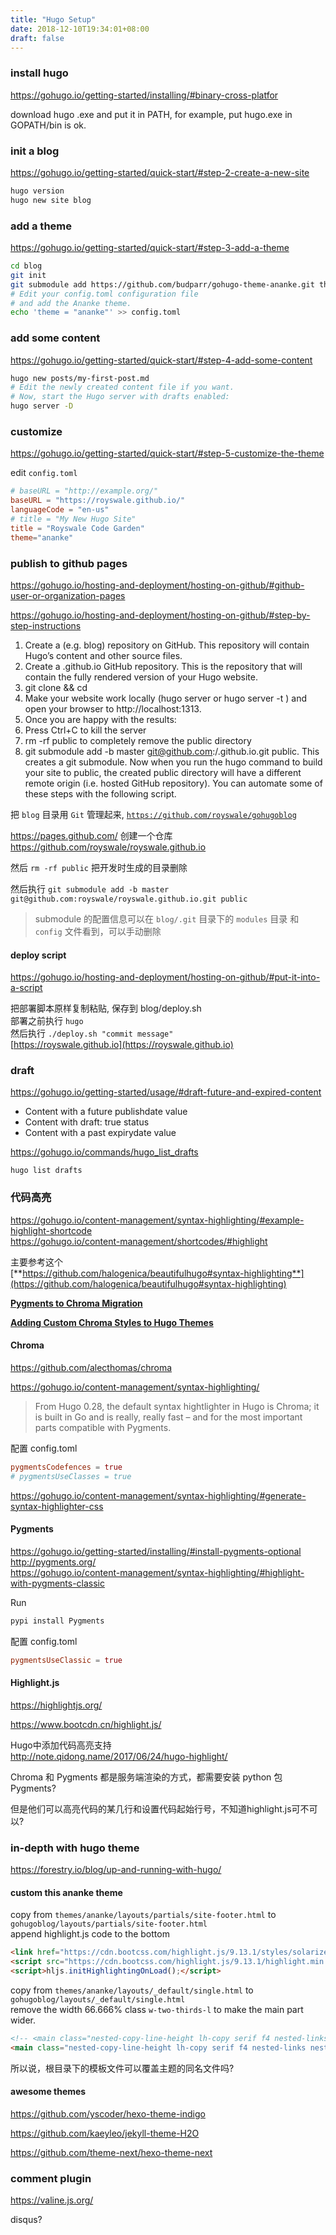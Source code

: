 ```yaml
---
title: "Hugo Setup"
date: 2018-12-10T19:34:01+08:00
draft: false
---
```


### install hugo
https://gohugo.io/getting-started/installing/#binary-cross-platfor

download hugo .exe and put it in PATH, for example, put hugo.exe in GOPATH/bin is ok.

### init a blog

https://gohugo.io/getting-started/quick-start/#step-2-create-a-new-site

```bash
hugo version
hugo new site blog
```

### add a theme

https://gohugo.io/getting-started/quick-start/#step-3-add-a-theme

```bash
cd blog
git init
git submodule add https://github.com/budparr/gohugo-theme-ananke.git themes/ananke
# Edit your config.toml configuration file
# and add the Ananke theme.
echo 'theme = "ananke"' >> config.toml
```

### add some content

https://gohugo.io/getting-started/quick-start/#step-4-add-some-content

```bash
hugo new posts/my-first-post.md
# Edit the newly created content file if you want.
# Now, start the Hugo server with drafts enabled:
hugo server -D
```

### customize

https://gohugo.io/getting-started/quick-start/#step-5-customize-the-theme

edit `config.toml`

```toml
# baseURL = "http://example.org/"
baseURL = "https://royswale.github.io/"
languageCode = "en-us"
# title = "My New Hugo Site"
title = "Royswale Code Garden"
theme="ananke"
```

### publish to github pages

https://gohugo.io/hosting-and-deployment/hosting-on-github/#github-user-or-organization-pages

https://gohugo.io/hosting-and-deployment/hosting-on-github/#step-by-step-instructions

1. Create a <YOUR-PROJECT> (e.g. blog) repository on GitHub. This repository will contain Hugo’s content and other source files.
2. Create a <USERNAME>.github.io GitHub repository. This is the repository that will contain the fully rendered version of your Hugo website.
3. git clone <YOUR-PROJECT-URL> && cd <YOUR-PROJECT>
4. Make your website work locally (hugo server or hugo server -t <YOURTHEME>) and open your browser to http://localhost:1313.
5. Once you are happy with the results:
6. Press Ctrl+C to kill the server
7. rm -rf public to completely remove the public directory
8. git submodule add -b master git@github.com:<USERNAME>/<USERNAME>.github.io.git public. This creates a git submodule. Now when you run the hugo command to build your site to public, the created public directory will have a different remote origin (i.e. hosted GitHub repository). You can automate some of these steps with the following script.

把 `blog` 目录用 `Git` 管理起来, [`https://github.com/royswale/gohugoblog`](https://github.com/royswale/gohugoblog)

https://pages.github.com/ 创建一个仓库 https://github.com/royswale/royswale.github.io

然后 `rm -rf public` 把开发时生成的目录删除

然后执行 `git submodule add -b master git@github.com:royswale/royswale.github.io.git public`

> submodule 的配置信息可以在 `blog/.git` 目录下的 `modules` 目录 和 `config` 文件看到，可以手动删除

#### deploy script

https://gohugo.io/hosting-and-deployment/hosting-on-github/#put-it-into-a-script

把部署脚本原样复制粘贴, 保存到 blog/deploy.sh  
部署之前执行 `hugo`  
然后执行 `./deploy.sh "commit message"`  
[https://royswale.github.io](https://royswale.github.io)

### draft

https://gohugo.io/getting-started/usage/#draft-future-and-expired-content

* Content with a future publishdate value
* Content with draft: true status
* Content with a past expirydate value

https://gohugo.io/commands/hugo_list_drafts

`hugo list drafts`

### 代码高亮

https://gohugo.io/content-management/syntax-highlighting/#example-highlight-shortcode  
https://gohugo.io/content-management/shortcodes/#highlight  

主要参考这个  
[**https://github.com/halogenica/beautifulhugo#syntax-highlighting**](https://github.com/halogenica/beautifulhugo#syntax-highlighting)

[**Pygments to Chroma Migration**](https://sheppard.in/2017/pygments-to-chroma-migration/)

[**Adding Custom Chroma Styles to Hugo Themes**](https://parsiya.net/blog/2018-04-15-adding-custom-chroma-styles-to-hugo-themes/)


#### Chroma

https://github.com/alecthomas/chroma

https://gohugo.io/content-management/syntax-highlighting/

> From Hugo 0.28, the default syntax hightlighter in Hugo is Chroma; it is built in Go and is really, really fast – and for the most important parts compatible with Pygments.

配置 config.toml

```toml
pygmentsCodefences = true
# pygmentsUseClasses = true
```

https://gohugo.io/content-management/syntax-highlighting/#generate-syntax-highlighter-css

#### Pygments

https://gohugo.io/getting-started/installing/#install-pygments-optional  
http://pygments.org/  
https://gohugo.io/content-management/syntax-highlighting/#highlight-with-pygments-classic

Run
```bash
pypi install Pygments
```

配置 config.toml

```toml
pygmentsUseClassic = true
```

#### Highlight.js

https://highlightjs.org/

https://www.bootcdn.cn/highlight.js/

Hugo中添加代码高亮支持  
http://note.qidong.name/2017/06/24/hugo-highlight/

Chroma 和 Pygments 都是服务端渲染的方式，都需要安装 python 包 Pygments?

但是他们可以高亮代码的某几行和设置代码起始行号，不知道highlight.js可不可以?

### in-depth with hugo theme

https://forestry.io/blog/up-and-running-with-hugo/

#### custom this ananke theme

copy from `themes/ananke/layouts/partials/site-footer.html` to `gohugoblog/layouts/partials/site-footer.html`  
append highlight.js code to the bottom

```html
<link href="https://cdn.bootcss.com/highlight.js/9.13.1/styles/solarized-dark.min.css" rel="stylesheet">
<script src="https://cdn.bootcss.com/highlight.js/9.13.1/highlight.min.js"></script>
<script>hljs.initHighlightingOnLoad();</script>
```

copy from `themes/ananke/layouts/_default/single.html` to `gohugoblog/layouts/_default/single.html`  
remove the width 66.666% class `w-two-thirds-l` to make the main part wider.

```html
<!-- <main class="nested-copy-line-height lh-copy serif f4 nested-links nested-img mid-gray pr4-l w-two-thirds-l"> -->
<main class="nested-copy-line-height lh-copy serif f4 nested-links nested-img mid-gray pr4-l">
```

所以说，根目录下的模板文件可以覆盖主题的同名文件吗?

#### awesome themes

https://github.com/yscoder/hexo-theme-indigo

https://github.com/kaeyleo/jekyll-theme-H2O

https://github.com/theme-next/hexo-theme-next

### comment plugin

https://valine.js.org/

disqus?